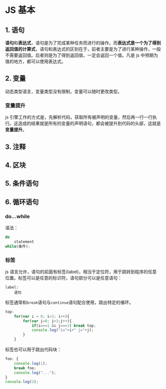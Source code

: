 # JS 基本

## 1. 语句

**语句**和**表达式**，语句是为了完成某种任务而进行的操作。而**表达式是一个为了得到返回值的计算式**，语句和表达式的区别在于，前者主要是为了进行某种操作，一般不需要返回值。后者则是为了得到返回值，一定会返回一个值。凡是 js 中预期为值的地方，都可以使用表达式。

## 2. 变量

动态类型语言，变量类型没有限制，变量可以随时更改类型。

### 变量提升

js 引擎工作的方式是，先解析代码，获取所有被声明的变量，然后再一行一行执行。这造成的结果就是所有的变量的声明语句，都会被提升到代码的头部，这就是**变量提升**。

## 3. 注释

## 4. 区块

## 5. 条件语句

## 6. 循环语句

### do...while

语法：
```js
do
    statement
while(条件);
```

### 标签

js 语言允许，语句的前面有标签(label)，相当于定位符，用于跳转到程序的任意位置。标签可以是任意的标识符，语句部分可以是任意语句：
```shell
label:
    语句
```

标签通常和`break`语句与`continue`语句配合使用，跳出特定的循环。

```js
top:
    for(var i = 0; i<3; i++){
        for(var j=0; j<3;j++){
            if(i===1 && j===1) break top;
            console.log("i="+i+" j="+j);
        }
    }
```

标签也可以用于跳出代码块：
```js
foo: {
    console.log(1);
    break foo;
    console.log("...");
}
console.log(2);
```